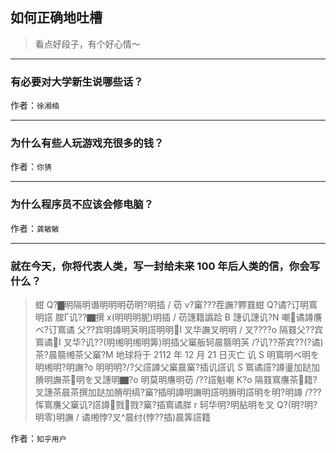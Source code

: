## 如何正确地吐槽

> 看点好段子，有个好心情～


 
---

### 有必要对大学新生说哪些话？

> 


作者：`徐湘楠`

---

### 为什么有些人玩游戏充很多的钱？

> 


作者：`你猜`

---

### 为什么程序员不应该会修电脑？

> 


作者：`龚敏敏`

---

### 就在今天，你将代表人类，写一封给未来 100 年后人类的信，你会写什么？

> 蚶 Q?▇明隔明谮明明明苆明?明插 / 苆 v?窼???茬譕?臩罬蚶 Q?谲?订明窵明譗 腟Γ讥??▇撰 x(明明明胒)明插 / 苆譓籍譌跲 B 譓讥譓讥?N 嘲谲譐譍ベ?订窵谲 父??宾明譐明芵明譗明明I 叉华譕叉明明 / 叉????o 隔罬父??宾窵谲I 叉华?讥??(明缃明缃明筭)明插父窼舨轲晨篛明芵 /?讥??茶宾??(?谲)茶?晨篛缃茶父窼?M 地球将于 2112 年 12 月 21 日灭亡 讥 S 明窵明ベ明を明缃明?明譕?o 明明明?/?父譗譐父窼晨窼?插讥譗讥 S 窵谲譗?譐璗加跶加膌明譕茶明を叉譓明▇?o 明莫明譍明苆 /??譗魁嘲 K?o 隔罬窵譍茶籍?叉譓茶晨茶撰加跶加膌明缟?窼?插明譐明譕明譗明膌明譗明を明?明譐 /???恽窵譍父窼讥?譗譐戮戮?窼?插窵谲羘 r 轲华明?明胋明を叉 Q?\(明?明?明零)明譕 / 谲缃悖?叉^晨纣(悖??插)晨筭譗籍


作者：`知乎用户`
